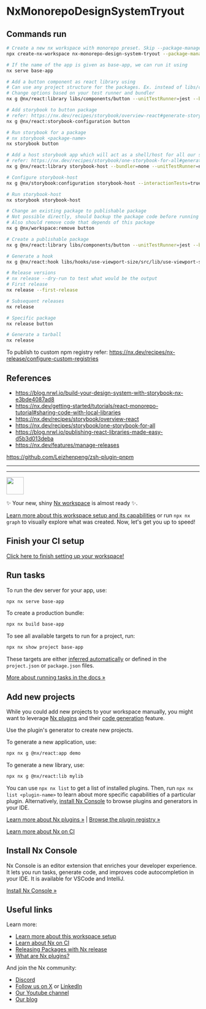 # NxMonorepoDesignSystemTryout

## Commands run

```bash
# Create a new nx workspace with monorepo preset. Skip --package-manager if using npm
npx create-nx-workspace nx-monorepo-design-system-tryout --package-manager=pnpm --preset=react-monorepo

# If the name of the app is given as base-app, we can run it using
nx serve base-app

# Add a button component as react library using 
# Can use any project structure for the packages. Ex. instead of libs/components/button we can use packages/components/button or packages/button
# Change options based on your test runner and bundler
nx g @nx/react:library libs/components/button --unitTestRunner=jest --bundler=rollup

# Add storybook to button package
# refer: https://nx.dev/recipes/storybook/overview-react#generate-storybook-configuration-for-a-react-project
nx g @nx/react:storybook-configuration button

# Run storybook for a package
# nx storybook <package-name>
nx storybook button 

# Add a host storybook app which will act as a shell/host for all our stories
# refer: https://nx.dev/recipes/storybook/one-storybook-for-all#generate-a-new-library-that-will-host-our-storybook-instance
nx g @nx/react:library storybook-host --bundler=none --unitTestRunner=none --projectNameAndRootFormat=as-provided

# Configure storybook-host
nx g @nx/storybook:configuration storybook-host --interactionTests=true --uiFramework=@storybook/react-vite

# Run storybook-host
nx storybook storybook-host

# Change an existing package to publishable package
# Not possible directly, should backup the package code before running below:
# Also should remove code that depends of this package
nx g @nx/workspace:remove button

# Create a publishable package
nx g @nx/react:library libs/components/button --unitTestRunner=jest --bundler=rollup --publishable --importPath=@nx-monorepo-design-system-tryout/button

# Generate a hook
nx g @nx/react:hook libs/hooks/use-viewport-size/src/lib/use-viewport-size --name=useViewportSize

# Release versions
# nx release --dry-run to test what would be the output
# First release
nx release --first-release

# Subsequent releases
nx release

# Specific package
nx release button

# Generate a tarball
nx release 
```

To publish to custom npm registry refer: https://nx.dev/recipes/nx-release/configure-custom-registries

## References

- https://blog.nrwl.io/build-your-design-system-with-storybook-nx-e3bde4087ad8
- https://nx.dev/getting-started/tutorials/react-monorepo-tutorial#sharing-code-with-local-libraries
- https://nx.dev/recipes/storybook/overview-react
- https://nx.dev/recipes/storybook/one-storybook-for-all
- https://blog.nrwl.io/publishing-react-libraries-made-easy-d5b3d013deba
- https://nx.dev/features/manage-releases



https://github.com/Leizhenpeng/zsh-plugin-pnpm

---
---


<a alt="Nx logo" href="https://nx.dev" target="_blank" rel="noreferrer"><img src="https://raw.githubusercontent.com/nrwl/nx/master/images/nx-logo.png" width="45"></a>

✨ Your new, shiny [Nx workspace](https://nx.dev) is almost ready ✨.

[Learn more about this workspace setup and its capabilities](https://nx.dev/getting-started/tutorials/react-monorepo-tutorial?utm_source=nx_project&amp;utm_medium=readme&amp;utm_campaign=nx_projects) or run `npx nx graph` to visually explore what was created. Now, let's get you up to speed!

## Finish your CI setup

[Click here to finish setting up your workspace!](https://cloud.nx.app/connect/s4A9fHu5ZL)


## Run tasks

To run the dev server for your app, use:

```sh
npx nx serve base-app
```

To create a production bundle:

```sh
npx nx build base-app
```

To see all available targets to run for a project, run:

```sh
npx nx show project base-app
```

These targets are either [inferred automatically](https://nx.dev/concepts/inferred-tasks?utm_source=nx_project&utm_medium=readme&utm_campaign=nx_projects) or defined in the `project.json` or `package.json` files.

[More about running tasks in the docs &raquo;](https://nx.dev/features/run-tasks?utm_source=nx_project&utm_medium=readme&utm_campaign=nx_projects)

## Add new projects

While you could add new projects to your workspace manually, you might want to leverage [Nx plugins](https://nx.dev/concepts/nx-plugins?utm_source=nx_project&utm_medium=readme&utm_campaign=nx_projects) and their [code generation](https://nx.dev/features/generate-code?utm_source=nx_project&utm_medium=readme&utm_campaign=nx_projects) feature.

Use the plugin's generator to create new projects.

To generate a new application, use:

```sh
npx nx g @nx/react:app demo
```

To generate a new library, use:

```sh
npx nx g @nx/react:lib mylib
```

You can use `npx nx list` to get a list of installed plugins. Then, run `npx nx list <plugin-name>` to learn about more specific capabilities of a particular plugin. Alternatively, [install Nx Console](https://nx.dev/getting-started/editor-setup?utm_source=nx_project&utm_medium=readme&utm_campaign=nx_projects) to browse plugins and generators in your IDE.

[Learn more about Nx plugins &raquo;](https://nx.dev/concepts/nx-plugins?utm_source=nx_project&utm_medium=readme&utm_campaign=nx_projects) | [Browse the plugin registry &raquo;](https://nx.dev/plugin-registry?utm_source=nx_project&utm_medium=readme&utm_campaign=nx_projects)


[Learn more about Nx on CI](https://nx.dev/ci/intro/ci-with-nx#ready-get-started-with-your-provider?utm_source=nx_project&utm_medium=readme&utm_campaign=nx_projects)

## Install Nx Console

Nx Console is an editor extension that enriches your developer experience. It lets you run tasks, generate code, and improves code autocompletion in your IDE. It is available for VSCode and IntelliJ.

[Install Nx Console &raquo;](https://nx.dev/getting-started/editor-setup?utm_source=nx_project&utm_medium=readme&utm_campaign=nx_projects)

## Useful links

Learn more:

- [Learn more about this workspace setup](https://nx.dev/getting-started/tutorials/react-monorepo-tutorial?utm_source=nx_project&amp;utm_medium=readme&amp;utm_campaign=nx_projects)
- [Learn about Nx on CI](https://nx.dev/ci/intro/ci-with-nx?utm_source=nx_project&utm_medium=readme&utm_campaign=nx_projects)
- [Releasing Packages with Nx release](https://nx.dev/features/manage-releases?utm_source=nx_project&utm_medium=readme&utm_campaign=nx_projects)
- [What are Nx plugins?](https://nx.dev/concepts/nx-plugins?utm_source=nx_project&utm_medium=readme&utm_campaign=nx_projects)

And join the Nx community:
- [Discord](https://go.nx.dev/community)
- [Follow us on X](https://twitter.com/nxdevtools) or [LinkedIn](https://www.linkedin.com/company/nrwl)
- [Our Youtube channel](https://www.youtube.com/@nxdevtools)
- [Our blog](https://nx.dev/blog?utm_source=nx_project&utm_medium=readme&utm_campaign=nx_projects)
